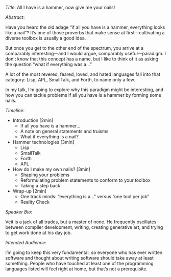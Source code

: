 *Title*: All I have is a hammer, now give me your nails!

*Abstract*:

Have you heard the old adage “if all you have is a hammer, everything looks
like a nail”? It’s one of those proverbs that make sense at first—cultivating a
diverse toolbox is usually a good idea.

But once you get to the other end of the spectrum, you arrive at a comparably
interesting—and I would argue, comparably useful—paradigm. I don’t know that
this concept has a name, but I like to think of it as asking the question “what
if everything was a...”

A lot of the most revered, feared, loved, and hated languages fall into that
category: Lisp, APL, SmallTalk, and Forth, to name only a few.

In my talk, I’m going to explore why this paradigm might be interesting, and
how you can tackle problems if all you have is a hammer by forming some nails.

*Timeline*:

- Introduction [2min]
  - If all you have is a hammer...
  - A note on general statements and truisms
  - What if everything is a nail?
- Hammer technologies [3min]
  - Lisp
  - SmallTalk
  - Forth
  - APL
- How do I make my own nails? [3min]
  - Shaping your problems
  - Reformulating problem statements to conform to your toolbox
  - Taking a step back
- Wrap-up [2min]
  - One track minds: “everything is a...” versus “one tool per job”
  - Reality Check

*Speaker Bio*:

Veit is a jack of all trades, but a master of none. He frequently oscillates
between compiler development, writing, creating generative art, and trying to
get work done at his day job.

*Intended Audience*:

I’m going to keep this very fundamental, so everyone who has ever written
software and thought about writing software should take away at least something.
People who have touched at least one of the programming languages listed will
feel right at home, but that’s not a prerequisite.
